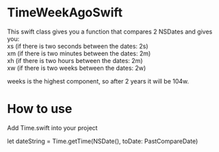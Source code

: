 # TimeWeekAgoSwift

This swift class gives you a function that compares 2 NSDates and gives you:  
xs  (if there is two seconds between the dates: 2s)  
xm (if there is two minutes between the dates: 2m)  
xh (if there is two hours between the dates: 2m)  
xw (if there is two weeks between the dates: 2w)  

weeks is the highest component, so after 2 years it will be 104w.

# How to use

Add Time.swift into your project  

let dateString = Time.getTime(NSDate(), toDate: PastCompareDate)

